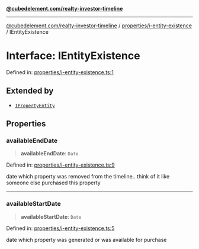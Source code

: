 [**@cubedelement.com/realty-investor-timeline**](../../../index.md)

---

[@cubedelement.com/realty-investor-timeline](../../../modules.md) / [properties/i-entity-existence](../index.md) / IEntityExistence

# Interface: IEntityExistence

Defined in: [properties/i-entity-existence.ts:1](https://github.com/kvernon/realty-investor-timeline/blob/c7446a8a5576468ac5874a2dd8323180fa97a55b/src/properties/i-entity-existence.ts#L1)

## Extended by

- [`IPropertyEntity`](../../i-property-entity/interfaces/IPropertyEntity.md)

## Properties

### availableEndDate

> **availableEndDate**: `Date`

Defined in: [properties/i-entity-existence.ts:9](https://github.com/kvernon/realty-investor-timeline/blob/c7446a8a5576468ac5874a2dd8323180fa97a55b/src/properties/i-entity-existence.ts#L9)

date which property was removed from the timeline.. think of it like someone else purchased this property

---

### availableStartDate

> **availableStartDate**: `Date`

Defined in: [properties/i-entity-existence.ts:5](https://github.com/kvernon/realty-investor-timeline/blob/c7446a8a5576468ac5874a2dd8323180fa97a55b/src/properties/i-entity-existence.ts#L5)

date which property was generated or was available for purchase
